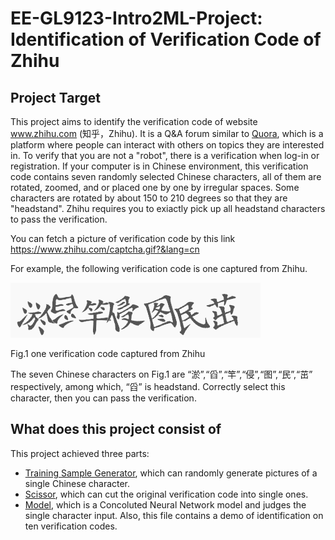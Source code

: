 # EE-GL9123-Intro2ML-Project: Identification of Verification Code of Zhihu
## Project Target
This project aims to identify the verification code of website www.zhihu.com (知乎，Zhihu). It is a Q&A forum similar to [Quora](www.quora.com), which is a platform where people can interact with others on topics they are interested in. To verify that you are not a "robot", there is a verification when log-in or registration. If your computer is in Chinese environment, this verification code contains seven randomly selected Chinese characters, all of them are rotated, zoomed, and or placed one by one by irregular spaces. Some characters are rotated by about 150 to 210 degrees so that they are "headstand". Zhihu requires you to exiactly pick up all headstand characters to pass the verification. 

You can fetch a picture of verification code by this link https://www.zhihu.com/captcha.gif?&lang=cn

For example, the following verification code is one captured from Zhihu.

![image](https://github.com/crackml/EE-GL9123-Intro2ML-Project/blob/master/captcha010.png)

Fig.1 one verification code captured from Zhihu

The seven Chinese characters on Fig.1 are “淤”,“舀”,“竿”,“侵”,“图”,“民”,“茁” respectively, among which, “舀” is headstand. Correctly select this character, then you can pass the verification.

## What does this project consist of

This project achieved three parts: 
* [Training Sample Generator](https://github.com/crackml/EE-GL9123-Intro2ML-Project/blob/master/Training_Sample_Generator.ipynb), which can randomly generate pictures of a single Chinese character.
* [Scissor](https://github.com/crackml/EE-GL9123-Intro2ML-Project/blob/master/Scissor.ipynb), which can cut the original verification code into single ones.
* [Model](https://github.com/crackml/EE-GL9123-Intro2ML-Project/blob/master/Model.ipynb), which is a Concoluted Neural Network model and judges the single character input. Also, this file contains a demo of identification on ten verification codes.
